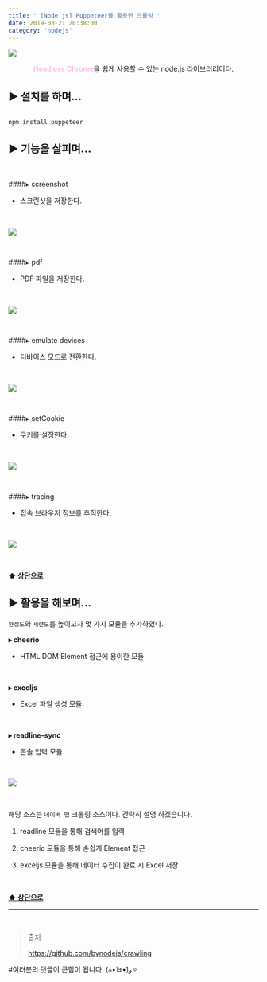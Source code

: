 ```yaml
---
title: ' [Node.js] Puppeteer를 활용한 크롤링 '
date: 2019-08-21 20:38:00
category: 'nodejs'
---
```


![](../../../assets/nodejs/puppeteer/nodejs.puppeteer.0.png)
  
<center><strong style="color:#fbc2eb">Headless Chrome</strong>을 쉽게 사용할 수 있는 node.js 라이브러리이다.</center>

## **▶︎ 설치를 하며...**
```js

npm install puppeteer

```

## **▶︎ 기능을 살피며...**
<br />

####▸ screenshot
*   스크린샷을 저장한다.

<br />

![](../../../assets/nodejs/puppeteer/nodejs.puppeteer.1.png)

<br />

####▸ pdf
*   PDF 파일을 저장한다.

<br />

![](../../../assets/nodejs/puppeteer/nodejs.puppeteer.2.png)

<br />

####▸ emulate devices
*   디바이스 모드로 전환한다.

<br />

![](../../../assets/nodejs/puppeteer/nodejs.puppeteer.3.png)

<br />

####▸ setCookie
*   쿠키를 설정한다.

<br />

![](../../../assets/nodejs/puppeteer/nodejs.puppeteer.4.png)

<br />

####▸ tracing
*   접속 브라우저 정보를 추적한다.

<br />  

![](../../../assets/nodejs/puppeteer/nodejs.puppeteer.5.png)

<br />

**[⬆ 상단으로](#︎-기능을-살피며)**

## **▶︎ 활용을 해보며...**

`완성도`와 `세련도`를 높이고자 몇 가지 모듈을 추가하였다.

**▸ cheerio**
-   HTML DOM Element 접근에 용이한 모듈

<br />

**▸ exceljs**
-   Excel 파일 생성 모듈

<br />

**▸ readline-sync**
-   콘솔 입력 모듈

<br />

![](../../../assets/nodejs/puppeteer/nodejs.puppeteer.6.png)

<br />

해당 소스는 `네이버 맵` 크롤링 소스이다. 간략히 설명 하겠습니다.

1. readline 모듈을 통해 검색어를 입력

2. cheerio 모듈을 통해 손쉽게 Element 접근

3. exceljs 모듈을 통해 데이터 수집이 완료 시 Excel 저장

<br />

**[⬆ 상단으로](#︎-활용을-해보며)**

---

<br />

> 출처
>
> <a href="https://github.com/bynodejs/crawling" target="_blank">https://github.com/bynodejs/crawling</a>

#여러분의 댓글이 큰힘이 됩니다. (๑•̀ㅂ•́)و✧
